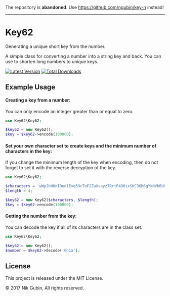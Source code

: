 The repository is **abandoned**. Use https://github.com/ngubin/key-n instead!

---

# Key62
Generating a unique short key from the number.

A simple class for converting a number into a string key and back. You can use to shorten long numbers to unique keys.

<a href="https://github.com/ngubin/key62/releases"><img src="https://img.shields.io/github/release/ngubin/key62.svg?style=flat-square" alt="Latest Version"/></a>
<a href="https://packagist.org/packages/ngubin/key62"><img src="https://img.shields.io/packagist/dt/ngubin/key62.svg?style=flat-square" alt="Total Downloads"/></a>

## Example Usage

#### Creating a key from a number:

You can only encode an integer greater than or equal to zero.

``` php
use Key62\Key62;

$key62 = new Key62();
$key = $key62->encode(100000);
```

#### Set your own character set to create keys and the minimum number of characters in the key:

If you change the minimum length of the key when encoding, then do not forget to set it with the reverse decryption of the key.

``` php
use Key62\Key62;

$characters = 'wWpJbH8nIDed1Evq5OcToF2ZuXsayz7RrtP490ixSKC3GM6gYkNVhBUQmLlfAj';
$length = 4;

$key62 = new Key62($characters, $length);
$key = $key62->encode(100000);
```

#### Getting the number from the key:

You can decode the key if all of its characters are in the class set.

``` php
use Key62\Key62;

$key62 = new Key62();
$number = $key62->decode('Gh1a');
```

## License

This project is released under the MIT License.

© 2017 Nik Gubin, All rights reserved.
